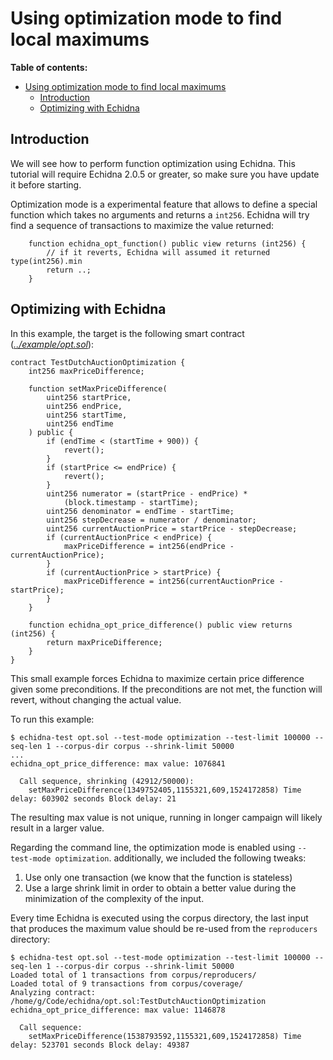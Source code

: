 # Using optimization mode to find local maximums

**Table of contents:**

- [Using optimization mode to find local maximums](#using-optimization-mode-to-find-local-maximums)
  - [Introduction](#introduction)
  - [Optimizing with Echidna](#optimizing-with-echidna)

## Introduction

We will see how to perform function optimization using Echidna. This tutorial will require Echidna 2.0.5 or greater, 
so make sure you have update it before starting.

Optimization mode is a experimental feature that allows to define a special function which takes no arguments 
and returns a `int256`. Echidna will try find a sequence of transactions to maximize the value returned:

```solidity
    function echidna_opt_function() public view returns (int256) {
        // if it reverts, Echidna will assumed it returned type(int256).min
        return ..;
    }
```

## Optimizing with Echidna

In this example, the target is the following smart contract (*[../example/opt.sol](../example/opt.sol)*):

```solidity
contract TestDutchAuctionOptimization {
    int256 maxPriceDifference;

    function setMaxPriceDifference(
        uint256 startPrice,
        uint256 endPrice,
        uint256 startTime,
        uint256 endTime
    ) public {
        if (endTime < (startTime + 900)) {
            revert();
        }
        if (startPrice <= endPrice) {
            revert();
        }
        uint256 numerator = (startPrice - endPrice) *
            (block.timestamp - startTime);
        uint256 denominator = endTime - startTime;
        uint256 stepDecrease = numerator / denominator;
        uint256 currentAuctionPrice = startPrice - stepDecrease;
        if (currentAuctionPrice < endPrice) {
            maxPriceDifference = int256(endPrice - currentAuctionPrice);
        }
        if (currentAuctionPrice > startPrice) {
            maxPriceDifference = int256(currentAuctionPrice - startPrice);
        }
    }

    function echidna_opt_price_difference() public view returns (int256) {
        return maxPriceDifference;
    }
}
```

This small example forces Echidna to maximize certain price difference given some preconditions. If the preconditions are not
met, the function will revert, without changing the actual value.

To run this example:

```
$ echidna-test opt.sol --test-mode optimization --test-limit 100000 --seq-len 1 --corpus-dir corpus --shrink-limit 50000
...
echidna_opt_price_difference: max value: 1076841

  Call sequence, shrinking (42912/50000):
    setMaxPriceDifference(1349752405,1155321,609,1524172858) Time delay: 603902 seconds Block delay: 21

```

The resulting max value is not unique, running in longer campaign will likely result in a larger value.

Regarding the command line, the optimization mode is enabled using `--test-mode optimization`. additionally, we included the following tweaks: 

1. Use only one transaction (we know that the function is stateless)
2. Use a large shrink limit in order to obtain a better value during the minimization of the complexity of the input.

Every time Echidna is executed using the corpus directory, the last input that produces the maximum value should be re-used from the `reproducers` directory:

```
$ echidna-test opt.sol --test-mode optimization --test-limit 100000 --seq-len 1 --corpus-dir corpus --shrink-limit 50000
Loaded total of 1 transactions from corpus/reproducers/
Loaded total of 9 transactions from corpus/coverage/
Analyzing contract: /home/g/Code/echidna/opt.sol:TestDutchAuctionOptimization
echidna_opt_price_difference: max value: 1146878

  Call sequence:
    setMaxPriceDifference(1538793592,1155321,609,1524172858) Time delay: 523701 seconds Block delay: 49387
```
